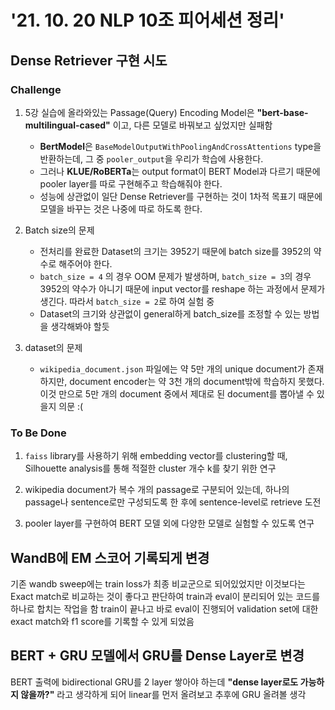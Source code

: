 # '21. 10. 20 NLP 10조 피어세션 정리'

## Dense Retriever 구현 시도

### **Challenge**

1. 5강 실습에 올라와있는 Passage(Query) Encoding Model은 **"bert-base-multilingual-cased"** 이고, 다른 모델로 바꿔보고 싶었지만 실패함

    - **BertModel**은 `BaseModelOutputWithPoolingAndCrossAttentions` type을 반환하는데, 그 중 `pooler_output`을 우리가 학습에 사용한다.
    - 그러나 **KLUE/RoBERTa**는 output format이 BERT Model과 다르기 때문에 pooler layer를 따로 구현해주고 학습해줘야 한다. 
    - 성능에 상관없이 일단 Dense Retriever를 구현하는 것이 1차적 목표기 때문에 모델을 바꾸는 것은 나중에 따로 하도록 한다.

2. Batch size의 문제

    - 전처리를 완료한 Dataset의 크기는 3952기 때문에 batch size를 3952의 약수로 해주어야 한다.
    - `batch_size = 4` 의 경우 OOM 문제가 발생하며, `batch_size = 3`의 경우 3952의 약수가 아니기 때문에 input vector를 reshape 하는 과정에서 문제가 생긴다. 따라서 `batch_size = 2`로 하여 실험 중
    - Dataset의 크기와 상관없이 general하게 batch_size를 조정할 수 있는 방법을 생각해봐야 할듯

3. dataset의 문제

    - `wikipedia_document.json` 파일에는 약 5만 개의 unique document가 존재하지만, document encoder는 약 3천 개의 document밖에 학습하지 못했다. 이것 만으로 5만 개의 document 중에서 제대로 된 document를 뽑아낼 수 있을지 의문 :(

### To Be Done

1. `faiss` library를 사용하기 위해 embedding vector를 clustering할 때, Silhouette analysis를 통해 적절한 cluster 개수 k를 찾기 위한 연구

2. wikipedia document가 복수 개의 passage로 구분되어 있는데, 하나의 passage나 sentence로만 구성되도록 한 후에 sentence-level로 retrieve 도전

3. pooler layer를 구현하여 BERT 모델 외에 다양한 모델로 실험할 수 있도록 연구

## WandB에 EM 스코어 기록되게 변경

기존 wandb sweep에는 train loss가 최종 비교군으로 되어있었지만 이것보다는 Exact match로 비교하는 것이 좋다고 판단하여 train과 eval이 분리되어 있는 코드를 하나로 합치는 작업을 함
train이 끝나고 바로 eval이 진행되어 validation set에 대한 exact match와 f1 score를 기록할 수 있게 되었음

## BERT + GRU 모델에서 GRU를 Dense Layer로 변경
BERT 출력에 bidirectional GRU를 2 layer 쌓아야 하는데 **"dense layer로도 가능하지 않을까?"** 라고 생각하게 되어 linear를 먼저 올려보고 추후에 GRU 올려볼 생각